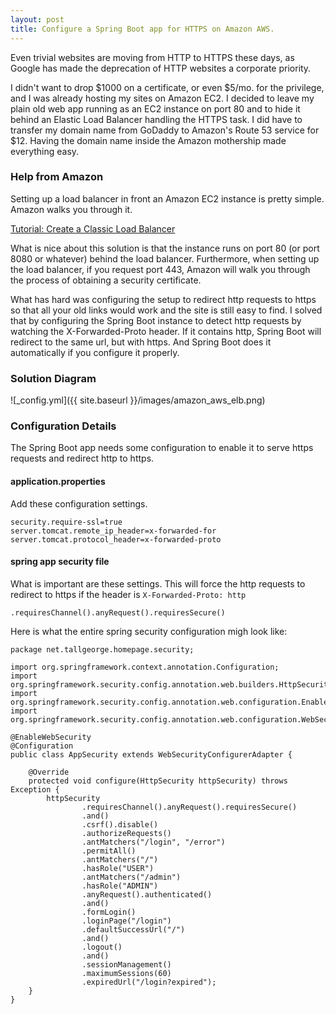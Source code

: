 ```yaml
---
layout: post
title: Configure a Spring Boot app for HTTPS on Amazon AWS.
---
```


Even trivial websites are moving from HTTP to HTTPS these days, as Google has made the deprecation of HTTP websites a corporate priority.

I didn't want to drop $1000 on a certificate, or even $5/mo. for the privilege, and I was already hosting my sites on Amazon EC2. I decided to leave my plain old web app running as an EC2 instance on port 80 and to hide it behind an Elastic Load Balancer handling the HTTPS task. I did have to transfer my domain name from GoDaddy to Amazon's Route 53 service for $12. Having the domain name inside the Amazon mothership made everything easy.

### Help from Amazon

Setting up a load balancer in front an Amazon EC2 instance is pretty simple. Amazon walks you through it.

[Tutorial: Create a Classic Load Balancer](http://docs.aws.amazon.com/elasticloadbalancing/latest/classic/elb-getting-started.html)

What is nice about this solution is that the instance runs on port 80 (or port 8080 or whatever) behind the load balancer. Furthermore, when setting up the load balancer, if you request port 443, Amazon will walk you through the process of obtaining a security certificate.

What has hard was configuring the setup to redirect http requests to https so that all your old links would work and the site is still easy to find. I solved that by configuring the Spring Boot instance to detect http requests by watching the X-Forwarded-Proto header. If it contains http, Spring Boot will redirect to the same url, but with https. And Spring Boot does it automatically if you configure it properly.

### Solution Diagram

![_config.yml]({{ site.baseurl }}/images/amazon_aws_elb.png)

### Configuration Details

The Spring Boot app needs some configuration to enable it to serve https requests and redirect http to https.

#### application.properties

Add these configuration settings.

    security.require-ssl=true
    server.tomcat.remote_ip_header=x-forwarded-for
    server.tomcat.protocol_header=x-forwarded-proto

#### spring app security file

What is important are these settings. This will force the http requests to redirect to https if the header is `X-Forwarded-Proto: http`

    .requiresChannel().anyRequest().requiresSecure()

Here is what the entire spring security configuration migh look like:

    package net.tallgeorge.homepage.security;

    import org.springframework.context.annotation.Configuration;
    import org.springframework.security.config.annotation.web.builders.HttpSecurity;
    import org.springframework.security.config.annotation.web.configuration.EnableWebSecurity;
    import org.springframework.security.config.annotation.web.configuration.WebSecurityConfigurerAdapter;

    @EnableWebSecurity
    @Configuration
    public class AppSecurity extends WebSecurityConfigurerAdapter {

        @Override
        protected void configure(HttpSecurity httpSecurity) throws Exception {
            httpSecurity
                    .requiresChannel().anyRequest().requiresSecure()
                    .and()
                    .csrf().disable()
                    .authorizeRequests()
                    .antMatchers("/login", "/error")
                    .permitAll()
                    .antMatchers("/")
                    .hasRole("USER")
                    .antMatchers("/admin")
                    .hasRole("ADMIN")
                    .anyRequest().authenticated()
                    .and()
                    .formLogin()
                    .loginPage("/login")
                    .defaultSuccessUrl("/")
                    .and()
                    .logout()
                    .and()
                    .sessionManagement()
                    .maximumSessions(60)
                    .expiredUrl("/login?expired");
        }
    }


